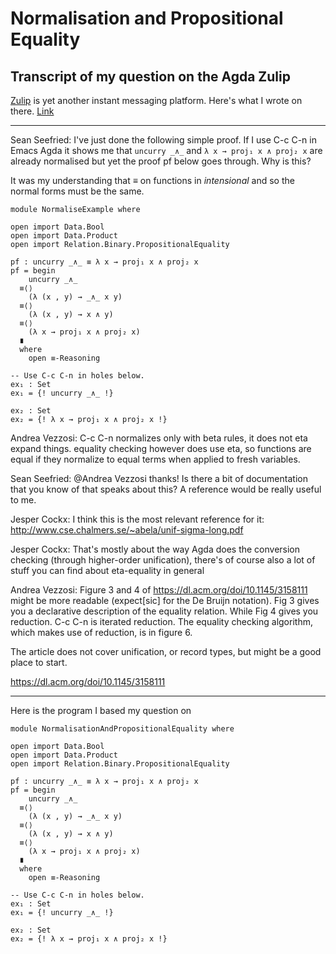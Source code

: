 <!-- -*-agda2-*- -->
# Normalisation and Propositional Equality



## Transcript of my question on the Agda Zulip

[Zulip](agda.zulipchat.com) is yet another instant messaging platform. Here's what I wrote on there. [Link](https://agda.zulipchat.com/#narrow/stream/259644-newcomers/topic/Normalising.20and.20C-c.20C-n.20in.20Emacs.20Agda.20mode)

----

Sean Seefried: I've just done the following simple proof. If I use C-c C-n in Emacs Agda it shows me that `uncurry _∧_` and
`λ x → proj₁ x ∧ proj₂ x` are already normalised but yet the proof pf below goes through. Why is this?

It was my understanding that ≡ on functions in _intensional_ and so the normal forms must be the same.


    module NormaliseExample where
    
    open import Data.Bool
    open import Data.Product
    open import Relation.Binary.PropositionalEquality
    
    pf : uncurry _∧_ ≡ λ x → proj₁ x ∧ proj₂ x
    pf = begin
        uncurry _∧_
      ≡⟨⟩
        (λ (x , y) → _∧_ x y)
      ≡⟨⟩
        (λ (x , y) → x ∧ y)
      ≡⟨⟩
        (λ x → proj₁ x ∧ proj₂ x)
      ∎
      where
        open ≡-Reasoning
    
    -- Use C-c C-n in holes below.
    ex₁ : Set
    ex₁ = {! uncurry _∧_ !}
    
    ex₂ : Set
    ex₂ = {! λ x → proj₁ x ∧ proj₂ x !}

Andrea Vezzosi: C-c C-n normalizes only with beta rules, it does not eta expand things. equality checking however does use eta, so functions are equal if they normalize to equal terms when applied to fresh variables.

Sean Seefried: @Andrea Vezzosi thanks! Is there a bit of documentation that you know of that speaks about this? A reference would be really useful to me.

Jesper Cockx: I think this is the most relevant reference for it: http://www.cse.chalmers.se/~abela/unif-sigma-long.pdf

Jesper Cockx: That's mostly about the way Agda does the conversion checking (through higher-order unification), there's of course also a lot of stuff you can find about eta-equality in general

Andrea Vezzosi: Figure 3 and 4 of https://dl.acm.org/doi/10.1145/3158111 might be more readable (expect[sic] for the De Bruijn notation).
Fig 3 gives you a declarative description of the equality relation. While Fig 4 gives you reduction. C-c C-n is iterated reduction. The equality checking algorithm, which makes use of reduction, is in figure 6.

The article does not cover unification, or record types, but might be a good place to start.

https://dl.acm.org/doi/10.1145/3158111

----

Here is the program I based my question on

```
module NormalisationAndPropositionalEquality where

open import Data.Bool
open import Data.Product
open import Relation.Binary.PropositionalEquality

pf : uncurry _∧_ ≡ λ x → proj₁ x ∧ proj₂ x
pf = begin
    uncurry _∧_
  ≡⟨⟩
    (λ (x , y) → _∧_ x y)
  ≡⟨⟩
    (λ (x , y) → x ∧ y)
  ≡⟨⟩
    (λ x → proj₁ x ∧ proj₂ x)
  ∎
  where
    open ≡-Reasoning

-- Use C-c C-n in holes below.
ex₁ : Set
ex₁ = {! uncurry _∧_ !}

ex₂ : Set
ex₂ = {! λ x → proj₁ x ∧ proj₂ x !}
```
